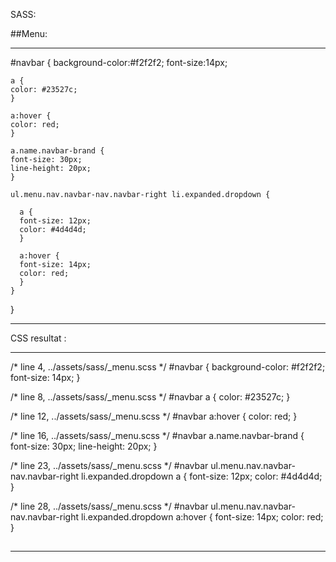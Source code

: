 

SASS:



##Menu:

-------------------------


 #navbar {
    background-color:#f2f2f2;
    font-size:14px;

    a {
    color: #23527c;
    }

    a:hover {
    color: red;
    }
    
    a.name.navbar-brand {
    font-size: 30px;
    line-height: 20px;
    }
    
    ul.menu.nav.navbar-nav.navbar-right li.expanded.dropdown {
    
      a {
      font-size: 12px;
      color: #4d4d4d;
      }
      
      a:hover {
      font-size: 14px;
      color: red;
      }
    } 
}

-------------------------



CSS resultat :


-------------------------



/* line 4, ../assets/sass/_menu.scss */
 #navbar {
  background-color: #f2f2f2;
  font-size: 14px;
}

/* line 8, ../assets/sass/_menu.scss */
 #navbar a {
  color: #23527c;
}

/* line 12, ../assets/sass/_menu.scss */
 #navbar a:hover {
  color: red;
}

/* line 16, ../assets/sass/_menu.scss */
 #navbar a.name.navbar-brand {
  font-size: 30px;
  line-height: 20px;
}

/* line 23, ../assets/sass/_menu.scss */
 #navbar ul.menu.nav.navbar-nav.navbar-right li.expanded.dropdown a {
  font-size: 12px;
  color: #4d4d4d;
}

/* line 28, ../assets/sass/_menu.scss */
 #navbar ul.menu.nav.navbar-nav.navbar-right li.expanded.dropdown a:hover {
  font-size: 14px;
  color: red;
}


##

------------------------






